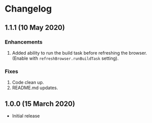 # Changelog

## 1.1.1 (10 May 2020)

### Enhancements

1. Added ability to run the build task before refreshing the browser. (Enable with `refreshBrowser.runBuildTask` setting).

### Fixes

1. Code clean up.
2. README.md updates.

## 1.0.0 (15 March 2020)

- Initial release
